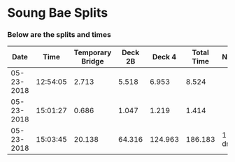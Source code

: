 # Soung Bae Splits 



### Below are the splits and times

|Date|Time|Temporary Bridge|Deck 2B|Deck 4|Total Time|Notes|
|---|---|---|---|---|---|---|
| 05-23-2018 | 12:54:05 | 2.713 | 5.518 | 6.953 | 8.524 |  |
| 05-23-2018 | 15:01:27 | 0.686 | 1.047 | 1.219 | 1.414 |  |
| 05-23-2018 | 15:03:45 | 20.138 | 64.316 | 124.963 | 186.183 | 1 drop |